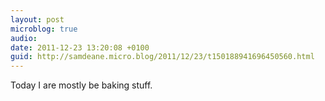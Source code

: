 ```yaml
---
layout: post
microblog: true
audio: 
date: 2011-12-23 13:20:08 +0100
guid: http://samdeane.micro.blog/2011/12/23/t150188941696450560.html
---
```

Today I are mostly be baking stuff.
